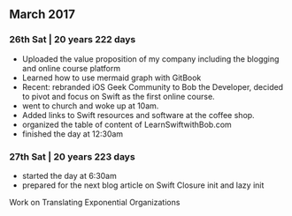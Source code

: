 ## March 2017

### 26th Sat | 20 years 222 days
 - Uploaded the value proposition of my company including the blogging and online course platform
 - Learned how to use mermaid graph with GitBook
 - Recent: rebranded iOS Geek Community to Bob the Developer, decided to pivot and focus on Swift as the first online course.
 - went to church and woke up at 10am.
 - Added links to Swift resources and software at the coffee shop.
 - organized the table of content of LearnSwiftwithBob.com
 - finished the day at 12:30am

### 27th Sat | 20 years 223 days
 - started the day at 6:30am
 - prepared for the next blog article on Swift Closure init and lazy init



Work on Translating Exponential Organizations
